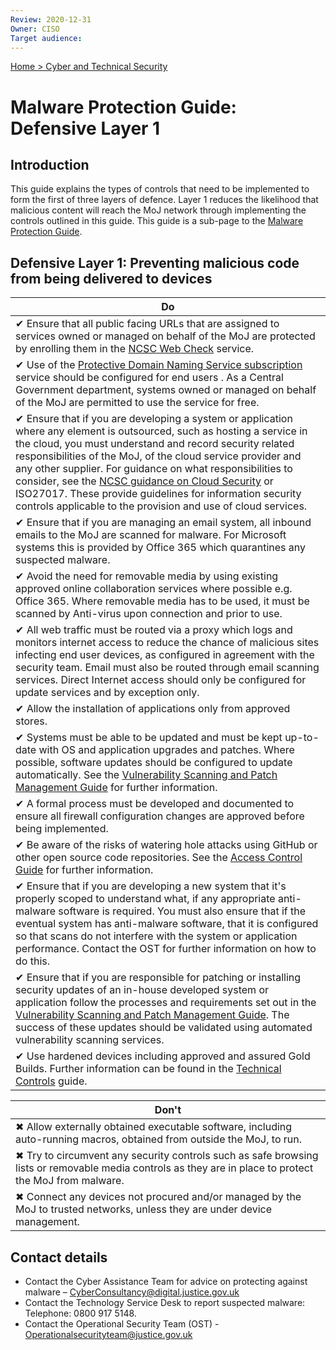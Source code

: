 ```yaml
---
Review: 2020-12-31
Owner: CISO
Target audience:
---
```


[Home > Cyber and Technical Security](home-security-policies-guides.md)

# Malware Protection Guide: Defensive Layer 1

## Introduction

This guide explains the types of controls that need to be implemented to form the first of three layers of defence. Layer 1 reduces the likelihood that malicious content will reach the MoJ network through implementing the controls outlined in this guide. This guide is a sub-page to the [Malware Protection Guide](malware-protection-guide-introduction.md).

## Defensive Layer 1: Preventing malicious code from being delivered to devices

| Do |
|---|
| ✔ Ensure that all public facing URLs that are assigned to services owned or managed on behalf of the MoJ are protected by enrolling them in the [NCSC Web Check](https://www.ncsc.gov.uk/information/web-check) service. |
| ✔ Use of the [Protective Domain Naming Service subscription](https://ministryofjustice.github.io/security-guidance/guides/public-sector-dns/#public-sector-dns) service should be configured for end users . As a Central Government department, systems owned or managed on behalf of the MoJ are permitted to use the service for free. |
| ✔  Ensure that if you are developing a system or application where any element is outsourced, such as hosting a service in the cloud, you must understand and record security related responsibilities of the MoJ, of the cloud service provider and any other supplier. For guidance on what responsibilities to consider, see the [NCSC guidance on Cloud Security](https://www.ncsc.gov.uk/collection/cloud-security) or ISO27017. These provide guidelines for information security controls applicable to the provision and use of cloud services. |
| ✔ Ensure that if you are managing an email system, all inbound emails to the MoJ are scanned for malware. For Microsoft systems this is provided by Office 365 which quarantines any suspected malware. |
| ✔ Avoid the need for removable media by using existing approved online collaboration services where possible e.g. Office 365. Where removable media has to be used, it must be scanned by Anti-virus upon connection and prior to use. |
| ✔ All web traffic must be routed via a proxy which logs and monitors internet access to reduce the chance of malicious sites infecting end user devices, as configured in agreement with the security team. Email must also be routed through email scanning services. Direct Internet access should only be configured for update services and by exception only. |
| ✔ Allow the installation of applications only from approved stores.|
| ✔ Systems must be able to be updated and must be kept up-to-date with OS and application upgrades and patches. Where possible, software updates should be configured to update automatically. See the [Vulnerability Scanning and Patch Management Guide](vulnerability-scanning-and-patch-management-guide.md) for further information. |
| ✔ A formal process must be developed and documented to ensure all firewall configuration changes are approved before being implemented. |
| ✔ Be aware of the risks of watering hole attacks using GitHub or other open source code repositories. See the [Access Control Guide](access-control-guide.md) for further information.|
| ✔ Ensure that if you are developing a new system that it's properly scoped to understand what, if any appropriate anti-malware software is required. You must also ensure that if the eventual system has anti-malware software, that it is configured so that scans do not interfere with the system or application performance. Contact the OST for further information on how to do this.|
| ✔ Ensure that if you are responsible for patching or installing security updates of an in-house developed system or application follow the processes and requirements set out in the [Vulnerability Scanning and Patch Management Guide](vulnerability-scanning-and-patch-management-guide.md). The success of these updates should be validated using automated vulnerability scanning services.|
| ✔ Use hardened devices including approved and assured Gold Builds. Further information can be found in the [Technical Controls](link) guide. |

| Don't |
|---|
| ✖ Allow externally obtained executable software, including auto-running macros, obtained from outside the MoJ, to run. |
| ✖ Try to circumvent any security controls such as safe browsing lists or removable media controls as they are in place to protect the MoJ from malware. |
| ✖ Connect any devices not procured and/or managed by the MoJ to trusted networks, unless they are under device management. |

## Contact details

* Contact the Cyber Assistance Team for advice on protecting against malware – [CyberConsultancy@digital.justice.gov.uk](mailto:CyberConsultancy@digital.justice.gov.uk)
* Contact the Technology Service Desk to report suspected malware:<br/>Telephone: 0800 917 5148.
* Contact the Operational Security Team (OST) - [Operationalsecurityteam@justice.gov.uk](mailto:Operationalsecurityteam@justice.gov.uk)
